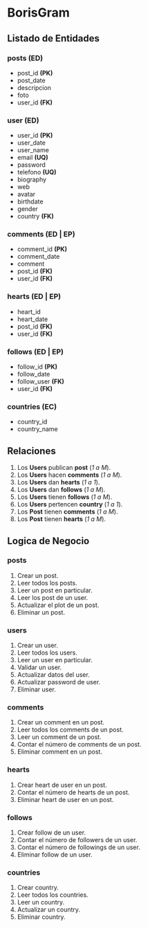 # BorisGram

## Listado de Entidades

### posts **(ED)**

- post_id **(PK)**
- post_date
- descripcion
- foto
- user_id **(FK)**

### user **(ED)**

- user_id **(PK)**
- user_date
- user_name
- email **(UQ)**
- password
- telefono **(UQ)**
- biography
- web
- avatar
- birthdate
- gender
- country **(FK)**

### comments **(ED | EP)**

- comment_id **(PK)**
- comment_date
- comment
- post_id **(FK)**
- user_id **(FK)**

### hearts **(ED | EP)**

- heart_id
- heart_date
- post_id **(FK)**
- user_id **(FK)**

### follows **(ED | EP)**

- follow_id **(PK)**
- follow_date
- follow_user **(FK)**
- user_id **(FK)**

### countries **(EC)**

- country_id
- country_name

## Relaciones

1. Los **Users** publican **post** (_1 a M_).
1. Los **Users** hacen **comments** (_1 a M_).
1. Los **Users** dan **hearts** (_1 a 1_).
1. Los **Users** dan **follows** (_1 a M_).
1. Los **Users** tienen **follows** (_1 a M_).
1. Los **Users** pertencen **country** (_1 a 1_).
1. Los **Post** tienen **comments** (_1 a M_).
1. Los **Post** tienen **hearts** (_1 a M_).

## Logica de Negocio

### posts

1. Crear un post.
1. Leer todos los posts.
1. Leer un post en particular.
1. Leer los post de un user.
1. Actualizar el plot de un post.
1. Eliminar un post.

### users

1. Crear un user.
1. Leer todos los users.
1. Leer un user en particular.
1. Validar un user.
1. Actualizar datos del user.
1. Actualizar password de user.
1. Eliminar user.

### comments

1. Crear un comment en un post.
1. Leer todos los comments de un post.
1. Leer un comment de un post.
1. Contar el número de comments de un post.
1. Eliminar comment en un post.

### hearts

1. Crear heart de user en un post.
1. Contar el número de hearts de un post.
1. Eliminar heart de user en un post.

### follows

1. Crear follow de un user.
1. Contar el número de followers de un user.
1. Contar el número de followings de un user.
1. Eliminar follow de un user.

### countries

1. Crear country.
1. Leer todos los countries.
1. Leer un country.
1. Actualizar un country.
1. Eliminar country.
